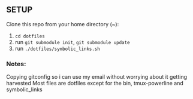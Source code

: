 ## SETUP

Clone this repo from your home directory (~):
1. `cd dotfiles`
2. run `git submodule init`, `git submodule update`
3. run `./dotfiles/symbolic_links.sh`

### Notes:
Copying gitconfig so i can use my email without worrying about it getting harvested
Most files are dotfiles except for the bin, tmux-powerline and symbolic_links
